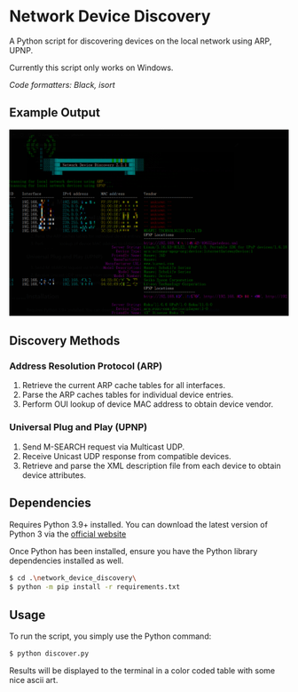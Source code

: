 # Network Device Discovery
A Python script for discovering devices on the local network using ARP, UPNP.

Currently this script only works on Windows.

*Code formatters: Black, isort*

## Example Output

![screenshot](https://github.com/computermadscientist/network_device_discovery/blob/main/resources/screenshot_001.png)

## Discovery Methods

### Address Resolution Protocol (ARP)

1. Retrieve the current ARP cache tables for all interfaces.
2. Parse the ARP caches tables for individual device entries.
3. Perform OUI lookup of device MAC address to obtain device vendor.

### Universal Plug and Play (UPNP)

1. Send M-SEARCH request via Multicast UDP.
2. Receive Unicast UDP response from compatible devices.
3. Retrieve and parse the XML description file from each device to obtain device attributes.

## Dependencies

Requires Python 3.9+ installed. 
You can download the latest version of Python 3 via the [official website](https://www.python.org/downloads/)

Once Python has been installed, ensure you have the Python library dependencies installed as well.
```bash
$ cd .\network_device_discovery\
$ python -m pip install -r requirements.txt
```

## Usage

To run the script, you simply use the Python command:
```bash
$ python discover.py
```
Results will be displayed to the terminal in a color coded table with some nice ascii art.